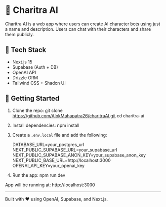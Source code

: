 # 🧠 Charitra AI

Charitra AI is a web app where users can create AI character bots using just a name and description. Users can chat with their characters and share them publicly.

## 🔧 Tech Stack
- Next.js 15
- Supabase (Auth + DB)
- OpenAI API
- Drizzle ORM
- Tailwind CSS + Shadcn UI

## 🚀 Getting Started

1. Clone the repo:
   git clone https://github.com/AlokMahapatra26/charitraAI.git
   cd charitra-ai

2. Install dependencies:
   npm install

3. Create a `.env.local` file and add the following:

   DATABASE_URL=your_postgres_url  
   NEXT_PUBLIC_SUPABASE_URL=your_supabase_url  
   NEXT_PUBLIC_SUPABASE_ANON_KEY=your_supabase_anon_key  
   NEXT_PUBLIC_BASE_URL=http://localhost:3000  
   OPENAI_API_KEY=your_openai_key  

4. Run the app:
   npm run dev

App will be running at: http://localhost:3000

---

Built with ❤️ using OpenAI, Supabase, and Next.js.
